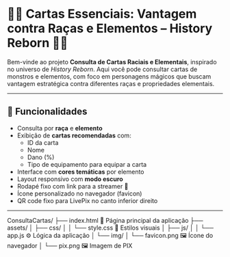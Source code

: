 # 🧙‍♀️ Cartas Essenciais: Vantagem contra Raças e Elementos – History Reborn 🐶✨

Bem-vinde ao projeto **Consulta de Cartas Raciais e Elementais**, inspirado no universo de *History Reborn*. Aqui você pode consultar cartas de monstros e elementos, com foco em personagens mágicos que buscam vantagem estratégica contra diferentes raças e propriedades elementais.

---

## 🌟 Funcionalidades

- Consulta por **raça** e **elemento**
- Exibição de **cartas recomendadas** com:
  - ID da carta
  - Nome
  - Dano (%)
  - Tipo de equipamento para equipar a carta
- Interface com **cores temáticas** por elemento
- Layout responsivo com **modo escuro**
- Rodapé fixo com link para a streamer 💖
- Ícone personalizado no navegador (favicon)
- QR code fixo para LivePix no canto inferior direito

---

ConsultaCartas/
├── index.html               🧾 Página principal da aplicação
├── assets/
│   ├── css/
│   │   └── style.css        🎨 Estilos visuais
│   ├── js/
│   │   └── app.js           ⚙️ Lógica da aplicação
│   └── img/
│       └── favicon.png      🖼️ Ícone do navegador
│       └── pix.png          🖼️ Imagem de PIX

